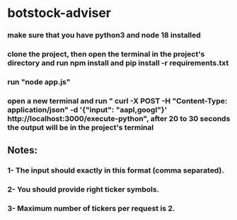 # botstock-adviser

### make sure that you have python3 and node 18 installed
### clone the project, then open the terminal in the project's directory and run npm install and pip install -r requirements.txt
### run "node app.js"
### open a new terminal and run  " curl -X POST -H "Content-Type: application/json" -d '{"input": "aapl,googl"}' http://localhost:3000/execute-python", after 20 to 30 seconds the output will be in the project's terminal

## Notes: 
### 1- The input should exactly in this format (comma separated).
### 2- You should provide right ticker symbols.
### 3- Maximum number of tickers per request is 2.


